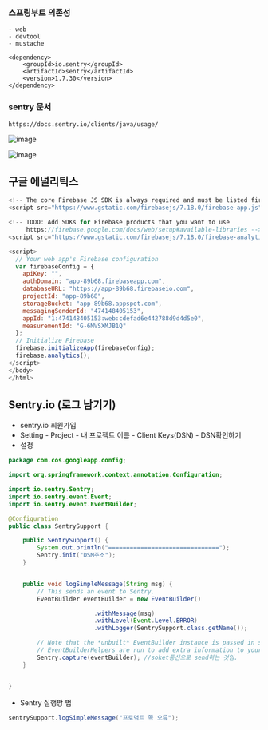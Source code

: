 ### 스프링부트 의존성

```
- web
- devtool
- mustache

<dependency>
    <groupId>io.sentry</groupId>
    <artifactId>sentry</artifactId>
    <version>1.7.30</version>
</dependency>

```

### sentry 문서

```
https://docs.sentry.io/clients/java/usage/
```

![image](https://user-images.githubusercontent.com/55937799/90353855-68645e80-e082-11ea-9e45-5942ed1d7634.png)

![image](https://user-images.githubusercontent.com/62128942/90354015-e1fc4c80-e082-11ea-9ae6-7e35dbad384b.png)

## 구글 에널리틱스

```js
<!-- The core Firebase JS SDK is always required and must be listed first -->
<script src="https://www.gstatic.com/firebasejs/7.18.0/firebase-app.js"></script>

<!-- TODO: Add SDKs for Firebase products that you want to use
     https://firebase.google.com/docs/web/setup#available-libraries -->
<script src="https://www.gstatic.com/firebasejs/7.18.0/firebase-analytics.js"></script>

<script>
  // Your web app's Firebase configuration
  var firebaseConfig = {
    apiKey: "",
    authDomain: "app-89b68.firebaseapp.com",
    databaseURL: "https://app-89b68.firebaseio.com",
    projectId: "app-89b68",
    storageBucket: "app-89b68.appspot.com",
    messagingSenderId: "474148405153",
    appId: "1:474148405153:web:cdefad6e442788d9d4d5e0",
    measurementId: "G-6MVSXMJB1Q"
  };
  // Initialize Firebase
  firebase.initializeApp(firebaseConfig);
  firebase.analytics();
</script>
</body>
</html>
```

## Sentry.io (로그 남기기)

- sentry.io 회원가입
- Setting - Project - 내 프로젝트 이름 - Client Keys(DSN) - DSN확인하기
- 설정

```java
package com.cos.googleapp.config;

import org.springframework.context.annotation.Configuration;

import io.sentry.Sentry;
import io.sentry.event.Event;
import io.sentry.event.EventBuilder;

@Configuration
public class SentrySupport {

	public SentrySupport() {
		System.out.println("===============================");
		Sentry.init("DSM주소");
	}


    public void logSimpleMessage(String msg) {
        // This sends an event to Sentry.
        EventBuilder eventBuilder = new EventBuilder()

                        .withMessage(msg)
                        .withLevel(Event.Level.ERROR)
                        .withLogger(SentrySupport.class.getName());

        // Note that the *unbuilt* EventBuilder instance is passed in so that
        // EventBuilderHelpers are run to add extra information to your event.
        Sentry.capture(eventBuilder); //soket통신으로 send하는 것임.
    }


}

```

- Sentry 실행방 법

```java
sentrySupport.logSimpleMessage("프로덕트 쪽 오류");
```
